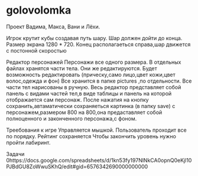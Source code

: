 # golovolomka
Проект Вадима, Макса, Вани и Лёхи.



Игрок крутит кубы создавая путь шару. Шар должен дойти до конца.
Размер экрана 1280 * 720. Конец располагаеться справа,шар движется с постонной скоростью



Редактор персонажей
Персонажи все одного размера. В отдельных файлах хранятся части тела. Они же редактируются. Будет возможность редактировать (прическу,само лицо,цвет кожи,цвет волос,одежда и фон) Все хранится в папке pictures ,по отдельности. Все части тел нарисованы в ручную. Весь редактор представляет собой панель с видами частей тел,в виде таблицы и панель на которой отображается сам персонаж. После нажатия на кнопку сохранить,автаматически сохраняеться картинка (в папку save) с персонажем,размером 800 на 800,она предаставляет собой полноценного и законченного персонажа,с фоном. 

Треебования к игре
Управляется мышкой. Пользователь проходит все по порядку. Рейтинг сохраняется Чтобы закончить уровень нужно пройти лабиринт.

Задачи 
0https://docs.google.com/spreadsheets/d/1kn53fy197NlNkCA0opnQ0eKjl10PJBdGU8ZoWwuSKhQ/edit#gid=6576342690000000000


